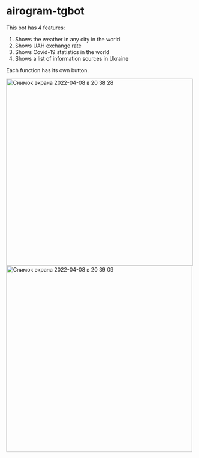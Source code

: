 # airogram-tgbot

This bot has 4 features:

1) Shows the weather in any city in the world
2) Shows UAH exchange rate
3) Shows Covid-19 statistics in the world
4) Shows a list of information sources in Ukraine

Each function has its own button.

<img width="498" alt="Снимок экрана 2022-04-08 в 20 38 28" src="https://user-images.githubusercontent.com/78733510/162493670-f748ee4d-ec1c-471b-8341-65c04296a646.png"><img width="496" alt="Снимок экрана 2022-04-08 в 20 39 09" src="https://user-images.githubusercontent.com/78733510/162493693-fe8b2e46-d487-48e4-938a-09652752639b.png">
